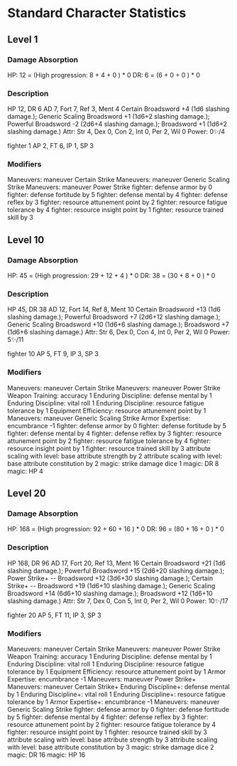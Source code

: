 # Standard Character Statistics

## Level 1

### Damage Absorption
HP: 12 = (High progression: 8 <level> + 4 <con> + 0 <modifier>) * 0 <elite multiplier>
DR: 6 = (6 <armor> + 0 <modifier> + 0 <monster hp>) * 0 <elite multiplier>

### Description
HP 12, DR 6
AD 7, Fort 7, Ref 3, Ment 4
Certain Broadsword +4 (1d6 slashing damage.); Generic Scaling Broadsword +1 (1d6+2 slashing damage.); Powerful Broadsword -2 (2d6+4 slashing damage.); Broadsword +1 (1d6+2 slashing damage.)
Attr: Str 4, Dex 0, Con 2, Int 0, Per 2, Wil 0
Power: 0✨/4

fighter 1
AP 2, FT 6, IP 1, SP 3

### Modifiers
Maneuvers: maneuver Certain Strike
Maneuvers: maneuver Generic Scaling Strike
Maneuvers: maneuver Power Strike
fighter: defense armor by 0
fighter: defense fortitude by 5
fighter: defense mental by 4
fighter: defense reflex by 3
fighter: resource attunement point by 2
fighter: resource fatigue tolerance by 4
fighter: resource insight point by 1
fighter: resource trained skill by 3

## Level 10

### Damage Absorption
HP: 45 = (High progression: 29 <level> + 12 <con> + 4 <modifier>) * 0 <elite multiplier>
DR: 38 = (30 <armor> + 8 <modifier> + 0 <monster hp>) * 0 <elite multiplier>

### Description
HP 45, DR 38
AD 12, Fort 14, Ref 8, Ment 10
Certain Broadsword +13 (1d6 slashing damage.); Powerful Broadsword +7 (2d6+12 slashing damage.); Generic Scaling Broadsword +10 (1d6+6 slashing damage.); Broadsword +7 (1d6+6 slashing damage.)
Attr: Str 6, Dex 0, Con 4, Int 0, Per 2, Wil 0
Power: 5✨/11

fighter 10
AP 5, FT 9, IP 3, SP 3

### Modifiers
Maneuvers: maneuver Certain Strike
Maneuvers: maneuver Power Strike
Weapon Training: accuracy 1
Enduring Discipline: defense mental by 1
Enduring Discipline: vital roll 1
Enduring Discipline: resource fatigue tolerance by 1
Equipment Efficiency: resource attunement point by 1
Maneuvers: maneuver Generic Scaling Strike
Armor Expertise: encumbrance -1
fighter: defense armor by 0
fighter: defense fortitude by 5
fighter: defense mental by 4
fighter: defense reflex by 3
fighter: resource attunement point by 2
fighter: resource fatigue tolerance by 4
fighter: resource insight point by 1
fighter: resource trained skill by 3
attribute scaling with level: base attribute strength by 2
attribute scaling with level: base attribute constitution by 2
magic: strike damage dice 1
magic: DR 8
magic: HP 4

## Level 20

### Damage Absorption
HP: 168 = (High progression: 92 <level> + 60 <con> + 16 <modifier>) * 0 <elite multiplier>
DR: 96 = (80 <armor> + 16 <modifier> + 0 <monster hp>) * 0 <elite multiplier>

### Description
HP 168, DR 96
AD 17, Fort 20, Ref 13, Ment 16
Certain Broadsword +21 (1d6 slashing damage.); Powerful Broadsword +15 (2d6+20 slashing damage.); Power Strike+ -- Broadsword +12 (3d6+30 slashing damage.); Certain Strike+ -- Broadsword +19 (1d6+10 slashing damage.); Generic Scaling Broadsword +14 (6d6+10 slashing damage.); Broadsword +12 (1d6+10 slashing damage.)
Attr: Str 7, Dex 0, Con 5, Int 0, Per 2, Wil 0
Power: 10✨/17

fighter 20
AP 5, FT 11, IP 3, SP 3

### Modifiers
Maneuvers: maneuver Certain Strike
Maneuvers: maneuver Power Strike
Weapon Training: accuracy 1
Enduring Discipline: defense mental by 1
Enduring Discipline: vital roll 1
Enduring Discipline: resource fatigue tolerance by 1
Equipment Efficiency: resource attunement point by 1
Armor Expertise: encumbrance -1
Maneuvers: maneuver Power Strike+
Maneuvers: maneuver Certain Strike+
Enduring Discipline+: defense mental by 1
Enduring Discipline+: vital roll 1
Enduring Discipline+: resource fatigue tolerance by 1
Armor Expertise+: encumbrance -1
Maneuvers: maneuver Generic Scaling Strike
fighter: defense armor by 0
fighter: defense fortitude by 5
fighter: defense mental by 4
fighter: defense reflex by 3
fighter: resource attunement point by 2
fighter: resource fatigue tolerance by 4
fighter: resource insight point by 1
fighter: resource trained skill by 3
attribute scaling with level: base attribute strength by 3
attribute scaling with level: base attribute constitution by 3
magic: strike damage dice 2
magic: DR 16
magic: HP 16